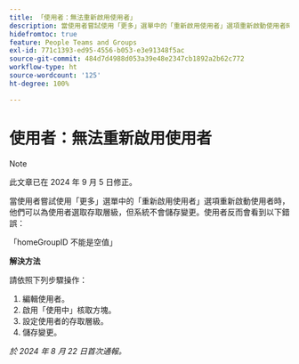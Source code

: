 ```yaml
---
title: 「使用者：無法重新啟用使用者」
description: 當使用者嘗試使用「更多」選單中的「重新啟用使用者」選項重新啟動使用者時，他們可以為使用者選取存取層級，但系統不會儲存變更。使用者反而會看到錯誤。此問題有解決方法。
hidefromtoc: true
feature: People Teams and Groups
exl-id: 771c1393-ed95-4556-b053-e3e91348f5ac
source-git-commit: 484d7d4988d053a39e48e2347cb1892a2b62c772
workflow-type: ht
source-wordcount: '125'
ht-degree: 100%

---
```


# 使用者：無法重新啟用使用者

>[!NOTE]
>
>此文章已在 2024 年 9 月 5 日修正。

當使用者嘗試使用「更多」選單中的「重新啟用使用者」選項重新啟動使用者時，他們可以為使用者選取存取層級，但系統不會儲存變更。使用者反而會看到以下錯誤：

「homeGroupID 不能是空值」

**解決方法**

請依照下列步驟操作：

1. 編輯使用者。
1. 啟用「使用中」核取方塊。
1. 設定使用者的存取層級。
1. 儲存變更。

_於 2024 年 8 月 22 日首次通報。_
